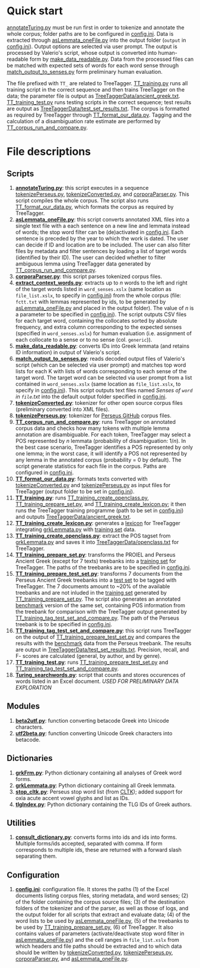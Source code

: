 # Quick start
[annotateTuring.py](annotateTuring.py) must be run first in order to tokenize and annotate the whole corpus; folder paths are to be configured in [config.ini](config.ini). Data is extracted through [asLemmata_oneFile.py](asLemmata_oneFile.py) into the output folder (`output` in [config.ini](config.ini)). Output options are selected via user prompt. The output is processed by Valerio's script, whose output is converted into human-readable form by [make_data_readable.py](make_data_readable.py). Data from the processed files can be matched with expected sets of words for each word sense through [match_output_to_senses.py](match_output_to_senses.py) form preliminary human evaluation.

The file prefixed with `TT_` are related to TreeTagger. [TT_training.py](TT_training.py) runs all training script in the correct sequence and then trains TreeTagger on the data; the parameter file is output as [TreeTaggerData/ancient_greek.txt](TreeTaggerData/ancient_greek.txt). [TT_training_test.py](TT_training_test.py) runs testing scripts in the correct sequence; test results are output as [TreeTaggerData/test_set_results.txt](TreeTaggerData/test_set_results.txt). The corpus is formatted as required by TreeTagger through [TT_format_our_data.py](TT_format_our_data.py). Tagging and the calculation of a disambiguation rate estimate are performed by [TT_corpus_run_and_compare.py](TT_corpus_run_and_compare.py).

# File descriptions
## Scripts
1. **[annotateTuring.py](annotateTuring.py)**: this script executes in a sequence [tokenizePerseus.py](tokenizePerseus.py), [tokenizeConverted.py](tokenizeConverted.py), and [corporaParser.py](corporaParser.py). This script compiles the whole corpus. The script also runs [TT_format_our_data.py](TT_format_our_data.py), which formats the corpus as required by TreeTagger.
2. **[asLemmata_oneFile.py](asLemmata_oneFile.py)**: this script converts annotated XML files into a single text file with a each sentence on a new line and lemmata instead of words; the stop word filter can be (de)activated in [config.ini](config.ini). Each sentence is preceded by the year to which the work is dated. The user can decide if ID and location are to be included. The user can also filter files by metadata and filter sentences by loading a list of target words (identified by their ID). The user can decided whether to filter ambiguous lemma using TreeTagger data generated by [TT_corpus_run_and_compare.py](TT_corpus_run_and_compare.py).
3. **[corporaParser.py](corporaParser.py)**: this script parses tokenized corpus files.
4. **[extract_context_words.py](extract_context_words.py)**: extracts up to _n_ words to the left and right of the target words listed in `word_senses.xslx` (same location as `file_list.xslx`, to specify in [config.ini](config.ini)) from the whole corpus (file: `fctt.txt` with lemmas represented by ids, to be generated by [asLemmata_oneFile.py](asLemmata_oneFile.py) and placed in the output folder). The value of _n_ is a parameter to be specified in [config.ini](config.ini)). The script outputs CSV files for each target word, containing the collocates sorted by absolute frequency, and extra column corresponding to the expected senses (specified in `word_senses.xslx`) for human evaluation (i.e. assignment of each collocate to a sense or to no sense (col. `generic`)).
5. **[make_data_readable.py](make_data_readable.py)**: converts IDs into Greek lemmata (and retains ID information) in output of Valerio's script.
6. **[match_output_to_senses.py](match_output_to_senses.py)**: reads decoded output files of Valerio's script (which can be selected via user prompt) and matches top word lists for each K with lists of words corresponding to each sense of the target word. The target word can be selected via user prompt from a list contained in `word_senses.xslx` (same location as `file_list.xslx`, to specify in [config.ini](config.ini)). This script outputs text files named _Senses of `word` in `file`.txt_ into the default output folder specified in [config.ini](config.ini).
7. **[tokenizeConverted.py](tokenizeConverted.py)**: tokenizer for other open source corpus files (preliminary converted into XML files).
8. **[tokenizePerseus.py](tokenizePerseus.py)**: tokenizer for [Perseus GitHub](https://github.com/PerseusDL/canonical-greekLit/tree/master/data) corpus files.
9. **[TT_corpus_run_and_compare.py](TT_corpus_run_and_compare.py)**: runs TreeTagger on annotated corpus data and checks how many tokens with multiple lemma annotation are disambiguable. For each token, TreeTagger may select a POS represented by _n_ lemmata (probability of disambiguation: 1/_n_). In the best case scenario, TreeTagger identifies a POS represented by only one lemma; in the worst case, it will identify a POS not represented by any lemma in the annotated corpus (probability = 0 by default). The script generate statistics for each file in the corpus. Paths are configured in  [config.ini](config.ini).
10. **[TT_format_our_data.py](TT_format_our_data.py)**: formats texts converted with [tokenizeConverted.py](tokenizeConverted.py) and [tokenizePerseus.py](tokenizePerseus.py) as input files for TreeTagger (output folder to be set in [config.ini](config.ini)).
11. **[TT_training.py](TT_training.py)**: runs [TT_training_create_openclass.py](TT_training_create_openclass.py), [TT_training_prepare_set.py](TT_training_prepare_set.py), and [TT_training_create_lexicon.py](TT_training_create_lexicon.py); it then runs the TreeTagger training programme (path to be set in [config.ini](config.ini)) and outputs [TreeTaggerData/ancient_greek.txt](TreeTaggerData/ancient_greek.txt).
12. **[TT_training_create_lexicon.py](TT_training_create_lexicon.py)**: generates a [lexicon](TreeTaggerData/lexicon.txt) for TreeTagger integrating [grkLemmata.py](grkLemmata.py) with [training set](TreeTaggerData/training_set.txt) data.
13. **[TT_training_create_openclass.py](TT_training_create_openclass.py)**: extract the POS tagset from [grkLemmata.py](grkLemmata.py) and saves it into [TreeTaggerData/openclass.txt](TreeTaggerData/openclass.txt) for TreeTagger.
14. **[TT_training_prepare_set.py](TT_training_prepare_set.py)**: transforms the PROIEL and Perseus Ancient Greek (except for 7 texts) treebanks into a [training set](TreeTaggerData/training_set.txt) for TreeTagger. The paths of the treebanks are to be specified in [config.ini](config.ini).
15. **[TT_training_prepare_test_set.py](TT_training_prepare_test_set.py)**: transforms 7 documents from the Perseus Ancient Greek treebanks into a [test set](TreeTaggerData/test_set.txt) to be tagged with TreeTagger. The 7 documents amount to ~20% of the available treebanks and are not inluded in the [training set](TreeTaggerData/training_set.txt) generated by [TT_training_prepare_set.py](TT_training_prepare_set.py). The script also generates an annotated [benchmark](TreeTaggerData/test_set_benchmark.txt) version of the same set, containing POS information from the treebank for comparison with the TreeTagger output generated by [TT_training_tag_test_set_and_compare.py](TT_training_tag_test_set_and_compare.py). The path of the Perseus treebank is to be specified in [config.ini](config.ini).
16. **[TT_training_tag_test_set_and_compare.py](TT_training_tag_test_set_and_compare.py)**: this script runs TreeTagger on the output of [TT_training_prepare_test_set.py](TT_training_prepare_test_set.py) and compares the results with the [benchmark](TreeTaggerData/test_set_benchmark.txt) data from the Perseus treebank. The results are output in [TreeTaggerData/test_set_results.txt](TreeTaggerData/test_set_results.txt). Precision, recall, and F- scores are calculated (general, by author, and by genre).
17. **[TT_training_test.py](TT_training_test.py)**: runs [TT_training_prepare_test_set.py](TT_training_prepare_test_set.py) and [TT_training_tag_test_set_and_compare.py](TT_training_tag_test_set_and_compare.py).
18. **[Turing_searchwords.py](Turing_searchwords.py)**: script that counts and stores occurences of words listed in an Excel document. _USED FOR PRELIMINARY DATA EXPLORATION_

## Modules
1. **[beta2utf.py](beta2utf.py)**: function converting betacode Greek into Unicode characters.
2. **[utf2beta.py](utf2beta.py)**: function converting Unicode Greek characters into betacode.

## Dictionaries
1. **[grkFrm.py](grkFrm.py)**: Python dictionary containing all analyses of Greek word forms.
2. **[grkLemmata.py](grkLemmata.py)**: Python dictionary containing all Greek lemmata.
3. **[stop_cltk.py](stop_cltk.py)**: Perseus stop word list (from [CLTK](https://github.com/cltk/cltk/blob/master/cltk/stop/greek/stops.py)); added support for oxia acute accent vowel glyphs and list as IDs.
4. **[tlgIndex.py](tlgIndex.py)**: Python dictionary containing the TLG IDs of Greek authors.

## Utilities
1. **[consult_dictionary.py](consult_dictionary.py)**: converts forms into ids and ids into forms. Multiple forms/ids accepted, separated with comma. If form corresponds to multiple ids, these are returned with a forward slash separating them.

## Configuration
1. **[config.ini](config.ini)**: configuration file. It stores the paths (1) of the Excel documents listing corpus files, storing metadata, and word senses; (2) of the folder containing the corpus source files; (3) of the destination folders of the tokenizer and of the parser, as well as those of logs, and the output folder for all scripts that extract and evaluate data; (4) of the word lists to be used by [asLemmata_oneFile.py](asLemmata_oneFile.py), (5) of the treebanks to be used by [TT_training_prepare_set.py](TT_training_prepare_set.py), (6) of TreeTagger. It also contains values of parameters (activate/deactivate stop word filter in [asLemmata_oneFile.py](asLemmata_oneFile.py)) and the cell ranges in `file_list.xslx` from which headers and file paths should be extracted and to which data should be written by [tokenizeConverted.py](tokenizeConverted.py), [tokenizePerseus.py](tokenizePerseus.py), [corporaParser.py](corporaParser.py), and [asLemmata_oneFile.py](asLemmata_oneFile.py).
